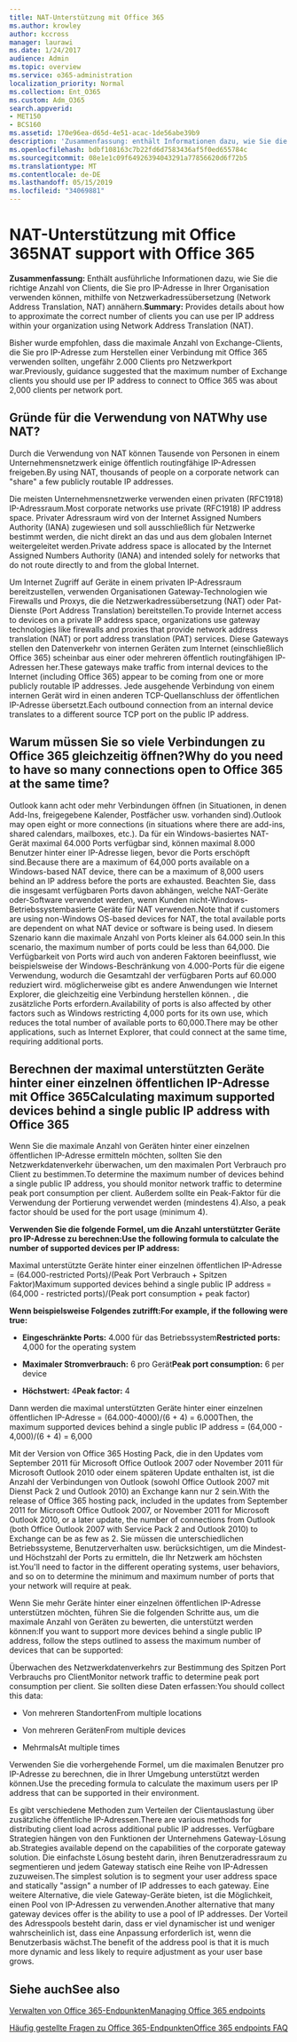 ```yaml
---
title: NAT-Unterstützung mit Office 365
ms.author: krowley
author: kccross
manager: laurawi
ms.date: 1/24/2017
audience: Admin
ms.topic: overview
ms.service: o365-administration
localization_priority: Normal
ms.collection: Ent_O365
ms.custom: Adm_O365
search.appverid:
- MET150
- BCS160
ms.assetid: 170e96ea-d65d-4e51-acac-1de56abe39b9
description: 'Zusammenfassung: enthält Informationen dazu, wie Sie die korrekte Anzahl von Clients, die Sie pro IP-Adresse in Ihrer Organisation verwenden können, mithilfe von Netzwerkadressübersetzung (Network Address Translation, NAT) annähern.'
ms.openlocfilehash: bdbf108163c7b22fd6d7583436af5f0ed655784c
ms.sourcegitcommit: 08e1e1c09f64926394043291a77856620d6f72b5
ms.translationtype: MT
ms.contentlocale: de-DE
ms.lasthandoff: 05/15/2019
ms.locfileid: "34069881"
---
```

# <a name="nat-support-with-office-365"></a><span data-ttu-id="13149-103">NAT-Unterstützung mit Office 365</span><span class="sxs-lookup"><span data-stu-id="13149-103">NAT support with Office 365</span></span>

 <span data-ttu-id="13149-104">**Zusammenfassung:** Enthält ausführliche Informationen dazu, wie Sie die richtige Anzahl von Clients, die Sie pro IP-Adresse in Ihrer Organisation verwenden können, mithilfe von Netzwerkadressübersetzung (Network Address Translation, NAT) annähern.</span><span class="sxs-lookup"><span data-stu-id="13149-104">**Summary:** Provides details about how to approximate the correct number of clients you can use per IP address within your organization using Network Address Translation (NAT).</span></span> 
  
<span data-ttu-id="13149-105">Bisher wurde empfohlen, dass die maximale Anzahl von Exchange-Clients, die Sie pro IP-Adresse zum Herstellen einer Verbindung mit Office 365 verwenden sollten, ungefähr 2.000 Clients pro Netzwerkport war.</span><span class="sxs-lookup"><span data-stu-id="13149-105">Previously, guidance suggested that the maximum number of Exchange clients you should use per IP address to connect to Office 365 was about 2,000 clients per network port.</span></span>
  
## <a name="why-use-nat"></a><span data-ttu-id="13149-106">Gründe für die Verwendung von NAT</span><span class="sxs-lookup"><span data-stu-id="13149-106">Why use NAT?</span></span>

<span data-ttu-id="13149-107">Durch die Verwendung von NAT können Tausende von Personen in einem Unternehmensnetzwerk einige öffentlich routingfähige IP-Adressen freigeben.</span><span class="sxs-lookup"><span data-stu-id="13149-107">By using NAT, thousands of people on a corporate network can "share" a few publicly routable IP addresses.</span></span>
  
<span data-ttu-id="13149-108">Die meisten Unternehmensnetzwerke verwenden einen privaten (RFC1918) IP-Adressraum.</span><span class="sxs-lookup"><span data-stu-id="13149-108">Most corporate networks use private (RFC1918) IP address space.</span></span> <span data-ttu-id="13149-109">Privater Adressraum wird von der Internet Assigned Numbers Authority (IANA) zugewiesen und soll ausschließlich für Netzwerke bestimmt werden, die nicht direkt an das und aus dem globalen Internet weitergeleitet werden.</span><span class="sxs-lookup"><span data-stu-id="13149-109">Private address space is allocated by the Internet Assigned Numbers Authority (IANA) and intended solely for networks that do not route directly to and from the global Internet.</span></span>
  
<span data-ttu-id="13149-110">Um Internet Zugriff auf Geräte in einem privaten IP-Adressraum bereitzustellen, verwenden Organisationen Gateway-Technologien wie Firewalls und Proxys, die die Netzwerkadressübersetzung (NAT) oder Pat-Dienste (Port Address Translation) bereitstellen.</span><span class="sxs-lookup"><span data-stu-id="13149-110">To provide Internet access to devices on a private IP address space, organizations use gateway technologies like firewalls and proxies that provide network address translation (NAT) or port address translation (PAT) services.</span></span> <span data-ttu-id="13149-111">Diese Gateways stellen den Datenverkehr von internen Geräten zum Internet (einschließlich Office 365) scheinbar aus einer oder mehreren öffentlich routingfähigen IP-Adressen her.</span><span class="sxs-lookup"><span data-stu-id="13149-111">These gateways make traffic from internal devices to the Internet (including Office 365) appear to be coming from one or more publicly routable IP addresses.</span></span> <span data-ttu-id="13149-112">Jede ausgehende Verbindung von einem internen Gerät wird in einen anderen TCP-Quellanschluss der öffentlichen IP-Adresse übersetzt.</span><span class="sxs-lookup"><span data-stu-id="13149-112">Each outbound connection from an internal device translates to a different source TCP port on the public IP address.</span></span> 
  
## <a name="why-do-you-need-to-have-so-many-connections-open-to-office-365-at-the-same-time"></a><span data-ttu-id="13149-113">Warum müssen Sie so viele Verbindungen zu Office 365 gleichzeitig öffnen?</span><span class="sxs-lookup"><span data-stu-id="13149-113">Why do you need to have so many connections open to Office 365 at the same time?</span></span>

<span data-ttu-id="13149-114">Outlook kann acht oder mehr Verbindungen öffnen (in Situationen, in denen Add-Ins, freigegebene Kalender, Postfächer usw. vorhanden sind).</span><span class="sxs-lookup"><span data-stu-id="13149-114">Outlook may open eight or more connections (in situations where there are add-ins, shared calendars, mailboxes, etc.).</span></span> <span data-ttu-id="13149-115">Da für ein Windows-basiertes NAT-Gerät maximal 64.000 Ports verfügbar sind, können maximal 8.000 Benutzer hinter einer IP-Adresse liegen, bevor die Ports erschöpft sind.</span><span class="sxs-lookup"><span data-stu-id="13149-115">Because there are a maximum of 64,000 ports available on a Windows-based NAT device, there can be a maximum of 8,000 users behind an IP address before the ports are exhausted.</span></span> <span data-ttu-id="13149-116">Beachten Sie, dass die insgesamt verfügbaren Ports davon abhängen, welche NAT-Geräte oder-Software verwendet werden, wenn Kunden nicht-Windows-Betriebssystembasierte Geräte für NAT verwenden.</span><span class="sxs-lookup"><span data-stu-id="13149-116">Note that if customers are using non-Windows OS-based devices for NAT, the total available ports are dependent on what NAT device or software is being used.</span></span> <span data-ttu-id="13149-117">In diesem Szenario kann die maximale Anzahl von Ports kleiner als 64.000 sein.</span><span class="sxs-lookup"><span data-stu-id="13149-117">In this scenario, the maximum number of ports could be less than 64,000.</span></span> <span data-ttu-id="13149-118">Die Verfügbarkeit von Ports wird auch von anderen Faktoren beeinflusst, wie beispielsweise der Windows-Beschränkung von 4.000-Ports für die eigene Verwendung, wodurch die Gesamtzahl der verfügbaren Ports auf 60.000 reduziert wird. möglicherweise gibt es andere Anwendungen wie Internet Explorer, die gleichzeitig eine Verbindung herstellen können. , die zusätzliche Ports erfordern.</span><span class="sxs-lookup"><span data-stu-id="13149-118">Availability of ports is also affected by other factors such as Windows restricting 4,000 ports for its own use, which reduces the total number of available ports to 60,000.There may be other applications, such as Internet Explorer, that could connect at the same time, requiring additional ports.</span></span>
  
## <a name="calculating-maximum-supported-devices-behind-a-single-public-ip-address-with-office-365"></a><span data-ttu-id="13149-119">Berechnen der maximal unterstützten Geräte hinter einer einzelnen öffentlichen IP-Adresse mit Office 365</span><span class="sxs-lookup"><span data-stu-id="13149-119">Calculating maximum supported devices behind a single public IP address with Office 365</span></span>

<span data-ttu-id="13149-120">Wenn Sie die maximale Anzahl von Geräten hinter einer einzelnen öffentlichen IP-Adresse ermitteln möchten, sollten Sie den Netzwerkdatenverkehr überwachen, um den maximalen Port Verbrauch pro Client zu bestimmen.</span><span class="sxs-lookup"><span data-stu-id="13149-120">To determine the maximum number of devices behind a single public IP address, you should monitor network traffic to determine peak port consumption per client.</span></span> <span data-ttu-id="13149-121">Außerdem sollte ein Peak-Faktor für die Verwendung der Portierung verwendet werden (mindestens 4).</span><span class="sxs-lookup"><span data-stu-id="13149-121">Also, a peak factor should be used for the port usage (minimum 4).</span></span> 
  
 <span data-ttu-id="13149-122">**Verwenden Sie die folgende Formel, um die Anzahl unterstützter Geräte pro IP-Adresse zu berechnen:**</span><span class="sxs-lookup"><span data-stu-id="13149-122">**Use the following formula to calculate the number of supported devices per IP address:**</span></span>
  
<span data-ttu-id="13149-123">Maximal unterstützte Geräte hinter einer einzelnen öffentlichen IP-Adresse = (64.000-restricted Ports)/(Peak Port Verbrauch + Spitzen Faktor)</span><span class="sxs-lookup"><span data-stu-id="13149-123">Maximum supported devices behind a single public IP address = (64,000 - restricted ports)/(Peak port consumption + peak factor)</span></span>
  
 <span data-ttu-id="13149-124">**Wenn beispielsweise Folgendes zutrifft:**</span><span class="sxs-lookup"><span data-stu-id="13149-124">**For example, if the following were true:**</span></span>
  
- <span data-ttu-id="13149-125">**Eingeschränkte Ports:** 4.000 für das Betriebssystem</span><span class="sxs-lookup"><span data-stu-id="13149-125">**Restricted ports:** 4,000 for the operating system</span></span> 
    
- <span data-ttu-id="13149-126">**Maximaler Stromverbrauch:** 6 pro Gerät</span><span class="sxs-lookup"><span data-stu-id="13149-126">**Peak port consumption:** 6 per device</span></span> 
    
- <span data-ttu-id="13149-127">**Höchstwert:** 4</span><span class="sxs-lookup"><span data-stu-id="13149-127">**Peak factor:** 4</span></span> 
    
<span data-ttu-id="13149-128">Dann werden die maximal unterstützten Geräte hinter einer einzelnen öffentlichen IP-Adresse = (64.000-4000)/(6 + 4) = 6.000</span><span class="sxs-lookup"><span data-stu-id="13149-128">Then, the maximum supported devices behind a single public IP address = (64,000 - 4,000)/(6 + 4) = 6,000</span></span>
  
<span data-ttu-id="13149-129">Mit der Version von Office 365 Hosting Pack, die in den Updates vom September 2011 für Microsoft Office Outlook 2007 oder November 2011 für Microsoft Outlook 2010 oder einem späteren Update enthalten ist, ist die Anzahl der Verbindungen von Outlook (sowohl Office Outlook 2007 mit Dienst Pack 2 und Outlook 2010) an Exchange kann nur 2 sein.</span><span class="sxs-lookup"><span data-stu-id="13149-129">With the release of Office 365 hosting pack, included in the updates from September 2011 for Microsoft Office Outlook 2007, or November 2011 for Microsoft Outlook 2010, or a later update, the number of connections from Outlook (both Office Outlook 2007 with Service Pack 2 and Outlook 2010) to Exchange can be as few as 2.</span></span> <span data-ttu-id="13149-130">Sie müssen die unterschiedlichen Betriebssysteme, Benutzerverhalten usw. berücksichtigen, um die Mindest-und Höchstzahl der Ports zu ermitteln, die Ihr Netzwerk am höchsten ist.</span><span class="sxs-lookup"><span data-stu-id="13149-130">You'll need to factor in the different operating systems, user behaviors, and so on to determine the minimum and maximum number of ports that your network will require at peak.</span></span>
  
<span data-ttu-id="13149-131">Wenn Sie mehr Geräte hinter einer einzelnen öffentlichen IP-Adresse unterstützen möchten, führen Sie die folgenden Schritte aus, um die maximale Anzahl von Geräten zu bewerten, die unterstützt werden können:</span><span class="sxs-lookup"><span data-stu-id="13149-131">If you want to support more devices behind a single public IP address, follow the steps outlined to assess the maximum number of devices that can be supported:</span></span>
  
<span data-ttu-id="13149-132">Überwachen des Netzwerkdatenverkehrs zur Bestimmung des Spitzen Port Verbrauchs pro Client</span><span class="sxs-lookup"><span data-stu-id="13149-132">Monitor network traffic to determine peak port consumption per client.</span></span> <span data-ttu-id="13149-133">Sie sollten diese Daten erfassen:</span><span class="sxs-lookup"><span data-stu-id="13149-133">You should collect this data:</span></span>
  
- <span data-ttu-id="13149-134">Von mehreren Standorten</span><span class="sxs-lookup"><span data-stu-id="13149-134">From multiple locations</span></span>
    
- <span data-ttu-id="13149-135">Von mehreren Geräten</span><span class="sxs-lookup"><span data-stu-id="13149-135">From multiple devices</span></span>
    
- <span data-ttu-id="13149-136">Mehrmals</span><span class="sxs-lookup"><span data-stu-id="13149-136">At multiple times</span></span>
    
<span data-ttu-id="13149-137">Verwenden Sie die vorhergehende Formel, um die maximalen Benutzer pro IP-Adresse zu berechnen, die in Ihrer Umgebung unterstützt werden können.</span><span class="sxs-lookup"><span data-stu-id="13149-137">Use the preceding formula to calculate the maximum users per IP address that can be supported in their environment.</span></span>
  
<span data-ttu-id="13149-138">Es gibt verschiedene Methoden zum Verteilen der Clientauslastung über zusätzliche öffentliche IP-Adressen.</span><span class="sxs-lookup"><span data-stu-id="13149-138">There are various methods for distributing client load across additional public IP addresses.</span></span> <span data-ttu-id="13149-139">Verfügbare Strategien hängen von den Funktionen der Unternehmens Gateway-Lösung ab.</span><span class="sxs-lookup"><span data-stu-id="13149-139">Strategies available depend on the capabilities of the corporate gateway solution.</span></span> <span data-ttu-id="13149-140">Die einfachste Lösung besteht darin, ihren Benutzeradressraum zu segmentieren und jedem Gateway statisch eine Reihe von IP-Adressen zuzuweisen.</span><span class="sxs-lookup"><span data-stu-id="13149-140">The simplest solution is to segment your user address space and statically "assign" a number of IP addresses to each gateway.</span></span> <span data-ttu-id="13149-141">Eine weitere Alternative, die viele Gateway-Geräte bieten, ist die Möglichkeit, einen Pool von IP-Adressen zu verwenden.</span><span class="sxs-lookup"><span data-stu-id="13149-141">Another alternative that many gateway devices offer is the ability to use a pool of IP addresses.</span></span> <span data-ttu-id="13149-142">Der Vorteil des Adresspools besteht darin, dass er viel dynamischer ist und weniger wahrscheinlich ist, dass eine Anpassung erforderlich ist, wenn die Benutzerbasis wächst.</span><span class="sxs-lookup"><span data-stu-id="13149-142">The benefit of the address pool is that it is much more dynamic and less likely to require adjustment as your user base grows.</span></span>
  
## <a name="see-also"></a><span data-ttu-id="13149-143">Siehe auch</span><span class="sxs-lookup"><span data-stu-id="13149-143">See also</span></span>

[<span data-ttu-id="13149-144">Verwalten von Office 365-Endpunkten</span><span class="sxs-lookup"><span data-stu-id="13149-144">Managing Office 365 endpoints</span></span>](https://support.office.com/article/99cab9d4-ef59-4207-9f2b-3728eb46bf9a)
  
[<span data-ttu-id="13149-145">Häufig gestellte Fragen zu Office 365-Endpunkten</span><span class="sxs-lookup"><span data-stu-id="13149-145">Office 365 endpoints FAQ</span></span>](https://support.office.com/article/d4088321-1c89-4b96-9c99-54c75cae2e6d)

